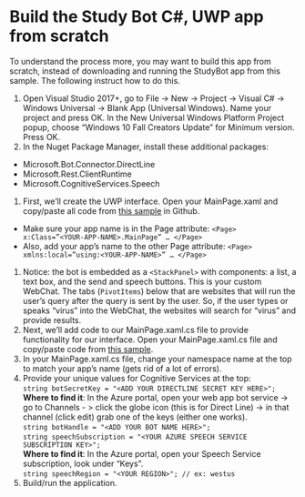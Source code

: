 # Build the Study Bot C#, UWP app from scratch

To understand the process more, you may want to build this app from scratch, instead of downloading and running the StudyBot app from this sample. The following instruct how to do this.

1. Open Visual Studio 2017+, go to File -> New -> Project -> Visual C# -> Windows Universal -> Blank App (Universal Windows). Name your project and press OK. In the New Universal Windows Platform Project popup, choose “Windows 10 Fall Creators Update” for Minimum version. Press OK.
1. In the Nuget Package Manager, install these additional packages:
* Microsoft.Bot.Connector.DirectLine
* Microsoft.Rest.ClientRuntime
* Microsoft.CognitiveServices.Speech
1. First, we’ll create the UWP interface. Open your MainPage.xaml and copy/paste all code from [this sample](https://raw.githubusercontent.com/Azure-Samples/cognitive-services-studybot-csharp/master/StudyBot/StudyBot/MainPage.xaml) in Github. 
* Make sure your app name is in the Page attribute:
  `<Page> x:Class=”<YOUR-APP-NAME>.MainPage” … </Page>`
* Also, add your app’s name to the other Page attribute: 
  `<Page> xmlns:local=”using:<YOUR-APP-NAME>” … </Page>`
1. Notice: the bot is embedded as a `<StackPanel>` with components: a list, a text box, and the send and speech buttons. This is your custom WebChat. The tabs (`PivotItems`) below that are websites that will run the user’s query after the query is sent by the user. So, if the user types or speaks “virus” into the WebChat, the websites will search for “virus” and provide results.
1. Next, we’ll add code to our MainPage.xaml.cs file to provide functionality for our interface. Open your MainPage.xaml.cs file and copy/paste code from [this sample](https://raw.githubusercontent.com/Azure-Samples/cognitive-services-studybot-csharp/master/StudyBot/StudyBot/MainPage.xaml.cs).
1. In your MainPage.xaml.cs file, change your namespace name at the top to match your app’s name (gets rid of a lot of errors).
1. Provide your unique values for Cognitive Services at the top: <br>
   `string botSecretKey = "<ADD YOUR DIRECTLINE SECRET KEY HERE>";`<br>
   **Where to find it**: In the Azure portal, open your web app bot service -> go to Channels - > click the globe icon (this is for Direct Line) -> in that channel (click edit) grab one of the keys (either one works).<br>
   `string botHandle = "<ADD YOUR BOT NAME HERE>";`<br>
   `string speechSubscription = "<YOUR AZURE SPEECH SERVICE SUBSCRIPTION KEY>";`<br>
   **Where to find it**: In the Azure portal, open your Speech Service subscription, look under “Keys”.<br>
   `string speechRegion = "<YOUR REGION>"; // ex: westus`<br>
1. Build/run the application.


